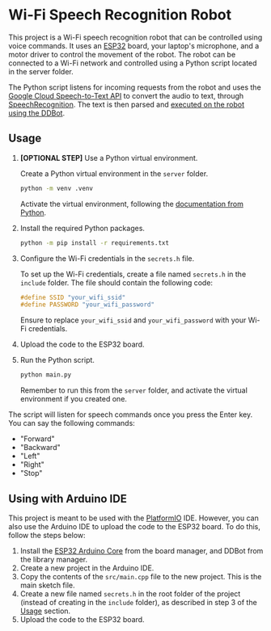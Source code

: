 # Wi-Fi Speech Recognition Robot

This project is a Wi-Fi speech recognition robot that can be controlled using voice commands. It uses an [ESP32](https://www.espressif.com/en/products/socs/esp32) board, your laptop's microphone, and a motor driver to control the movement of the robot. The robot can be connected to a Wi-Fi network and controlled using a Python script located in the server folder.

The Python script listens for incoming requests from the robot and uses the [Google Cloud Speech-to-Text API](https://cloud.google.com/speech-to-text) to convert the audio to text, through [SpeechRecognition](https://github.com/Uberi/speech_recognition). The text is then parsed and [executed on the robot using the DDBot](https://github.com/eccentricOrange/DDBot).

## Usage
1.  **\[OPTIONAL STEP\]** Use a Python virtual environment.

    Create a Python virtual environment in the `server` folder.

    ```sh
    python -m venv .venv
    ```

    Activate the virtual environment, following the [documentation from Python](https://docs.python.org/3/tutorial/venv.html).

2.  Install the required Python packages.

    ```sh
    python -m pip install -r requirements.txt
    ``` 

3.  Configure the Wi-Fi credentials in the `secrets.h` file.

    To set up the Wi-Fi credentials, create a file named `secrets.h` in the `include` folder. The file should contain the following code:

    ```c++
    #define SSID "your_wifi_ssid"
    #define PASSWORD "your_wifi_password"
    ```

    Ensure to replace `your_wifi_ssid` and `your_wifi_password` with your Wi-Fi credentials.

4.  Upload the code to the ESP32 board.

5.  Run the Python script.

    ```sh
    python main.py
    ```

    Remember to run this from the `server` folder, and activate the virtual environment if you created one.

The script will listen for speech commands once you press the Enter key. You can say the following commands:
* "Forward"
* "Backward"
* "Left"
* "Right"
* "Stop"

## Using with Arduino IDE
This project is meant to be used with the [PlatformIO](https://platformio.org/) IDE. However, you can also use the Arduino IDE to upload the code to the ESP32 board. To do this, follow the steps below:

1.  Install the [ESP32 Arduino Core](https://espressif-docs.readthedocs-hosted.com/projects/arduino-esp32/en/latest/installing.html) from the board manager, and DDBot from the library manager.
2.  Create a new project in the Arduino IDE.
3.  Copy the contents of the `src/main.cpp` file to the new project. This is the main sketch file.
4.  Create a new file named `secrets.h` in the root folder of the project (instead of creating in the `include` folder), as described in step 3 of the [Usage](#usage) section.
5.  Upload the code to the ESP32 board.